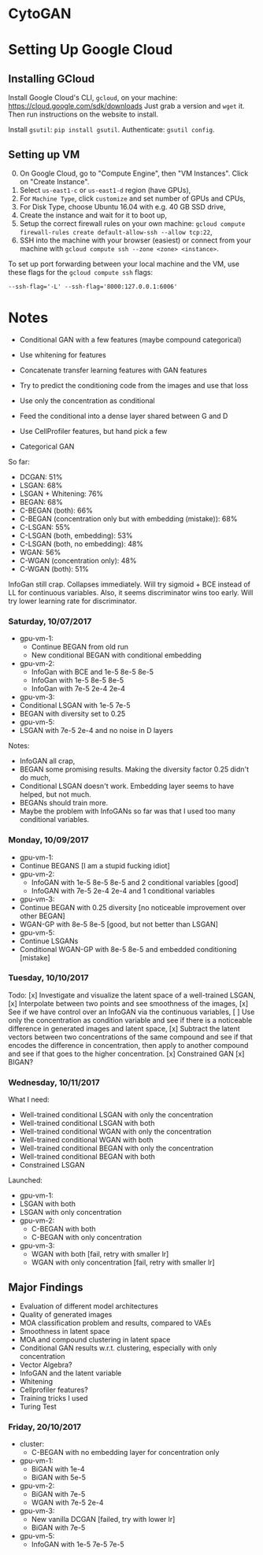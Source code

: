 # CytoGAN

# Setting Up Google Cloud

## Installing GCloud

Install Google Cloud's CLI, `gcloud`, on your machine: https://cloud.google.com/sdk/downloads
Just grab a version and `wget` it. Then run instructions on the website to install.

Install `gsutil`: `pip install gsutil`.
Authenticate: `gsutil config`.

## Setting up VM

0. On Google Cloud, go to "Compute Engine", then "VM Instances". Click on "Create Instance".
1. Select `us-east1-c` or `us-east1-d` region (have GPUs),
2. For `Machine Type`, click `customize` and set number of GPUs and CPUs,
3. For Disk Type, choose Ubuntu 16.04 with e.g. 40 GB SSD drive,
4. Create the instance and wait for it to boot up,
5. Setup the correct firewall rules on your own machine: `gcloud compute firewall-rules create default-allow-ssh --allow tcp:22`,
6. SSH into the machine with your browser (easiest) or connect from your machine with `gcloud compute ssh --zone <zone> <instance>`.

To set up port forwarding between your local machine and the VM, use these flags for the `gcloud compute ssh` flags:

`--ssh-flag='-L' --ssh-flag='8000:127.0.0.1:6006'`

# Notes

- Conditional GAN with a few features (maybe compound categorical)
- Use whitening for features
- Concatenate transfer learning features with GAN features

- Try to predict the conditioning code from the images and use that loss
- Use only the concentration as conditional
- Feed the conditional into a dense layer shared between G and D
- Use CellProfiler features, but hand pick a few
- Categorical GAN

So far:

- DCGAN: 51%
- LSGAN: 68%
- LSGAN + Whitening: 76%
- BEGAN: 68%
- C-BEGAN (both): 66%
- C-BEGAN (concentration only but with embedding (mistake)): 68%
- C-LSGAN: 55%
- C-LSGAN (both, embedding): 53%
- C-LSGAN (both, no embedding): 48%
- WGAN: 56%
- C-WGAN (concentration only): 48%
- C-WGAN (both): 51%

InfoGan still crap. Collapses immediately. Will try sigmoid + BCE instead of LL
for continuous variables. Also, it seems discriminator wins too early. Will try
lower learning rate for discriminator.

### Saturday, 10/07/2017

- gpu-vm-1:
  - Continue BEGAN from old run
  - New conditional BEGAN with conditional embedding
- gpu-vm-2:
  - InfoGan with BCE and 1e-5 8e-5 8e-5
  - InfoGan with 1e-5 8e-5 8e-5
  - InfoGan with 7e-5 2e-4 2e-4
- gpu-vm-3:
 - Conditional LSGAN with 1e-5 7e-5
 - BEGAN with diversity set to 0.25
- gpu-vm-5:
 - LSGAN with 7e-5 2e-4 and no noise in D layers

Notes:
- InfoGAN all crap,
- BEGAN some promising results. Making the diversity factor 0.25 didn't do much,
- Conditional LSGAN doesn't work. Embedding layer seems to have helped, but not much.
- BEGANs should train more.
- Maybe the problem with InfoGANs so far was that I used too many conditional variables.

### Monday, 10/09/2017

- gpu-vm-1:
 - Continue BEGANS [I am a stupid fucking idiot]
- gpu-vm-2:
  - InfoGAN with 1e-5 8e-5 8e-5 and 2 conditional variables [good]
  - InfoGAN with 7e-5 2e-4 2e-4 and 1 conditional variables
- gpu-vm-3:
 - Continue BEGAN with 0.25 diversity [no noticeable improvement over other BEGAN]
 - WGAN-GP with 8e-5 8e-5 [good, but not better than LSGAN]
- gpu-vm-5:
 - Continue LSGANs
 - Conditional WGAN-GP with 8e-5 8e-5 and embedded conditioning [mistake]

### Tuesday, 10/10/2017

Todo:
[x] Investigate and visualize the latent space of a well-trained LSGAN,
[x] Interpolate between two points and see smoothness of the images,
[x] See if we have control over an InfoGAN via the continuous variables,
[ ] Use only the concentration as condition variable and see if there is a noticeable difference in generated images and latent space,
[x] Subtract the latent vectors between two concentrations of the same compound and see if that encodes the difference in concentration, then apply to another compound and see if that goes to the higher concentration.
[x] Constrained GAN
[x] BIGAN?

### Wednesday, 10/11/2017

What I need:

- Well-trained conditional LSGAN with only the concentration
- Well-trained conditional LSGAN with both
- Well-trained conditional WGAN with only the concentration
- Well-trained conditional WGAN with both
- Well-trained conditional BEGAN with only the concentration
- Well-trained conditional BEGAN with both
- Constrained LSGAN

Launched:

- gpu-vm-1:
 - LSGAN with both
 - LSGAN with only concentration
- gpu-vm-2:
  - C-BEGAN with both
  - C-BEGAN with only concentration
- gpu-vm-3:
  - WGAN with both [fail, retry with smaller lr]
  - WGAN with only concentration [fail, retry with smaller lr]

## Major Findings

- Evaluation of different model architectures
- Quality of generated images
- MOA classification problem and results, compared to VAEs
- Smoothness in latent space
- MOA and compound clustering in latent space
- Conditional GAN results w.r.t. clustering, especially with only concentration
- Vector Algebra?
- InfoGAN and the latent variable
- Whitening
- Cellprofiler features?
- Training tricks I used
- Turing Test

### Friday, 20/10/2017

- cluster:
  - C-BEGAN with no embedding layer for concentration only
- gpu-vm-1:
  - BiGAN with 1e-4
  - BiGAN with 5e-5
- gpu-vm-2:
  - BiGAN with 7e-5
  - WGAN with 7e-5 2e-4
- gpu-vm-3:
  - New vanilla DCGAN [failed, try with lower lr]
  - BiGAN with 7e-5
- gpu-vm-5:
  - InfoGAN with 1e-5 7e-5 7e-5
